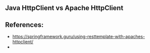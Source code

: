 
## Java HttpClient vs Apache HttpClient

## References:
- https://springframework.guru/using-resttemplate-with-apaches-httpclient/
- 